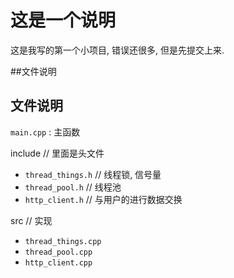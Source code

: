 # 这是一个说明

这是我写的第一个小项目, 错误还很多, 但是先提交上来.

##文件说明

## 文件说明

`main.cpp` : 主函数

include // 里面是头文件

 - `thread_things.h` // 线程锁, 信号量  
 - `thread_pool.h` // 线程池  
 - `http_client.h` // 与用户的进行数据交换

src // 实现

 - `thread_things.cpp`  
 - `thread_pool.cpp`
 - `http_client.cpp`

